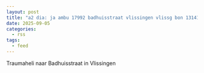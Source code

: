 ```yaml
---
layout: post
title: "a2 dia: ja ambu 17992 badhuisstraat vlissingen vlissg bon 131415"
date: 2025-09-05
categories: 
  - rss
tags: 
  - feed
---
```


Traumaheli naar Badhuisstraat in Vlissingen
